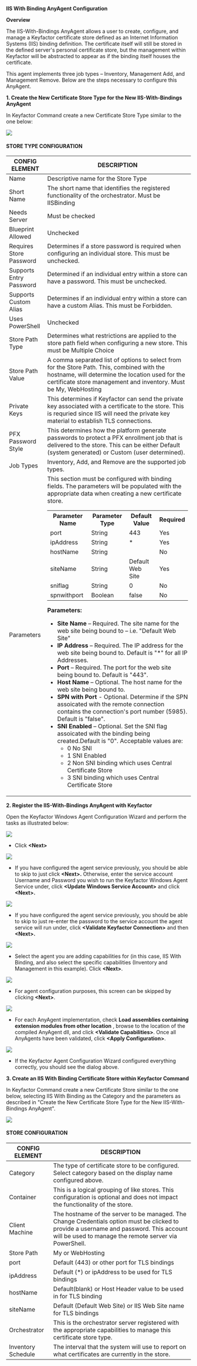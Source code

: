 **IIS With Binding AnyAgent Configuration**

**Overview**

The IIS-With-Bindings AnyAgent allows a user to create, configure, and manage a Keyfactor certificate store defined as an Internet Information Systems (IIS) binding definition. The certificate itself will still be stored in the defined server&#39;s personal certificate store, but the management within Keyfactor will be abstracted to appear as if the binding itself houses the certificate.

This agent implements three job types – Inventory, Management Add, and Management Remove. Below are the steps necessary to configure this AnyAgent.

**1. Create the New Certificate Store Type for the New IIS-With-Bindings AnyAgent**

In Keyfactor Command create a new Certificate Store Type similar to the one below:

![](Images/Image1.png)

#### STORE TYPE CONFIGURATION
CONFIG ELEMENT	| DESCRIPTION
---------------------|------------------
Name	|Descriptive name for the Store Type
Short Name	|The short name that identifies the registered functionality of the orchestrator. Must be IISBinding
Needs Server	|Must be checked
Blueprint Allowed	|Unchecked
Requires Store Password	|Determines if a store password is required when configuring an individual store.  This must be unchecked.
Supports Entry Password	|Determined if an individual entry within a store can have a password.  This must be unchecked.
Supports Custom Alias	|Determines if an individual entry within a store can have a custom Alias.  This must be Forbidden.
Uses PowerShell	|Unchecked
Store Path Type	|Determines what restrictions are applied to the store path field when configuring a new store.  This must be Multiple Choice
Store Path Value|A comma separated list of options to select from for the Store Path. This, combined with the hostname, will determine the location used for the certificate store management and inventory.  Must be My, WebHosting
Private Keys	|This determines if Keyfactor can send the private key associated with a certificate to the store.  This is requried since IIS will need the private key material to establish TLS connections.
PFX Password Style	|This determines how the platform generate passwords to protect a PFX enrollment job that is delivered to the store.  This can be either Default (system generated) or Custom (user determined).
Job Types	|Inventory, Add, and Remove are the supported job types. 
Parameters	|This section must be configured with binding fields. The parameters will be populated with the appropriate data when creating a new certificate store.<br/><table><tr><th>Parameter Name</th><th>Parameter Type</th><th>Default Value</th><th>Required</th></tr><tr><td>port</td><td>String</td><td>443</td><td>Yes</td><tr><tr><td>ipAddress</td><td>String</td><td>*</td><td>Yes</td><tr><tr><td>hostName</td><td>String</td><td></td><td>No</td><tr><tr><td>siteName</td><td>String</td><td>Default Web Site</td><td>Yes</td><tr><tr><td>sniflag</td><td>String</td><td>0</td><td>No</td><tr><tr><td>spnwithport</td><td>Boolean</td><td>false</td><td>No</td><tr>

**Parameters:**
- **Site Name** – Required. The site name for the web site being bound to – i.e. &quot;Default Web Site&quot;
- **IP Address** – Required. The IP address for the web site being bound to. Default is &quot;\*&quot; for all IP Addresses.
- **Port** – Required. The port for the web site being bound to. Default is &quot;443&quot;.
- **Host Name** – Optional. The host name for the web site being bound to.
- **SPN with Port** - Optional. Determine if the SPN assoicated with the remote connection contains the connection's port number (5985). Default is &quot;false&quot;.
- **SNI Enabled** – Optional. Set the SNI flag assoicated with the binding being created.Default is &quot;0&quot;. Acceptable values are:
   - 0  No SNI
   - 1  SNI Enabled
   - 2  Non SNI binding which uses Central Certificate Store
   - 3  SNI binding which uses Central Certificate Store
</table>

**2. Register the IIS-With-Bindings AnyAgent with Keyfactor**

Open the Keyfactor Windows Agent Configuration Wizard and perform the tasks as illustrated below:

![](Images/Image2.png)

- Click **\<Next\>**

![](Images/Image3.png)

- If you have configured the agent service previously, you should be able to skip to just click **\<Next\>.** Otherwise, enter the service account Username and Password you wish to run the Keyfactor Windows Agent Service under, click **\<Update Windows Service Account\>** and click **\<Next\>.**

![](Images/Image4.png)

- If you have configured the agent service previously, you should be able to skip to just re-enter the password to the service account the agent service will run under, click **\<Validate Keyfactor Connection\>** and then **\<Next\>.**

![](Images/Image5.png)

- Select the agent you are adding capabilities for (in this case, IIS With Binding, and also select the specific capabilities (Inventory and Management in this example). Click **\<Next\>**.

![](Images/Image6.png)

- For agent configuration purposes, this screen can be skipped by clicking **\<Next\>**.

![](Images/Image7.png)

- For each AnyAgent implementation, check **Load assemblies containing extension modules from other location** , browse to the location of the compiled AnyAgent dll, and click **\<Validate Capabilities\>**. Once all AnyAgents have been validated, click **\<Apply Configuration\>**.

![](Images/Image8.png)

- If the Keyfactor Agent Configuration Wizard configured everything correctly, you should see the dialog above.

**3. Create an IIS With Binding Certificate Store within Keyfactor Command**

In Keyfactor Command create a new Certificate Store similar to the one below, selecting IIS With Binding as the Category and the parameters as described in &quot;Create the New Certificate Store Type for the New IIS-With-Bindings AnyAgent&quot;.

![](Images/Image9.png)

#### STORE CONFIGURATION 
CONFIG ELEMENT	|DESCRIPTION
----------------|---------------
Category	|The type of certificate store to be configured. Select category based on the display name configured above.
Container	|This is a logical grouping of like stores. This configuration is optional and does not impact the functionality of the store.
Client Machine	|The hostname of the server to be managed. The Change Credentials option must be clicked to provide a username and password. This account will be used to manage the remote server via PowerShell.
Store Path	|My or WebHosting
port| Default (443) or other port for TLS bindings
ipAddress| Default (*) or ipAddress to be used for TLS bindings
hostName|Default(blank) or Host Header value to be used in for TLS binding
siteName| Default (Default Web Site) or IIS Web Site name for TLS bindings
Orchestrator	|This is the orchestrator server registered with the appropriate capabilities to manage this certificate store type. 
Inventory Schedule	|The interval that the system will use to report on what certificates are currently in the store. 
